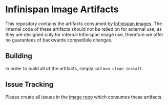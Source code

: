 # Infinispan Image Artifacts

This repository contains the artifacts consumed by [Infinispan images](https://github.com/infinispan/infinispan-images). The internal code of these artifacts should not be relied on for external use, as they are designed only for internal Infinispan image use, therefore we offer no guarantees of backwards compatibile changes.

## Building
In order to build all of the artifacts, simply call `mvn clean install`.

## Issue Tracking
Please create all issues in the [image repo](https://github.com/infinispan/infinispan-images/issues) which consumes these artifacts.
